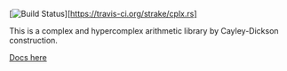 [![Build Status](https://travis-ci.org/strake/cplx.rs.svg?branch=master)][https://travis-ci.org/strake/cplx.rs]

This is a complex and hypercomplex arithmetic library by Cayley-Dickson construction.

[Docs here](https://docs.rs/cplx/)
